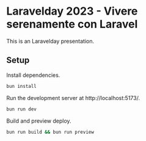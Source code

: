# Laravelday 2023 - Vivere serenamente con Laravel

This is an Laravelday presentation.

## Setup

Install dependencies.

```sh
bun install
```

Run the development server at http://localhost:5173/.

```sh
bun run dev
```

Build and preview deploy.

```sh
bun run build && bun run preview
```
